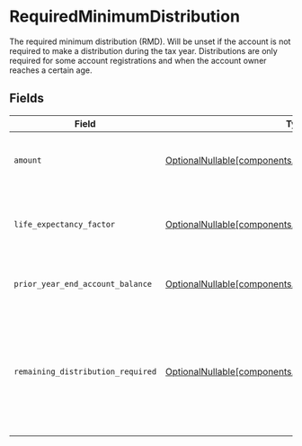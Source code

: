 # RequiredMinimumDistribution

The required minimum distribution (RMD). Will be unset if the account is not required to make a distribution during the tax year. Distributions are only required for some account registrations and when the account owner reaches a certain age.


## Fields

| Field                                                                                                                                                                                                                                                                                                                       | Type                                                                                                                                                                                                                                                                                                                        | Required                                                                                                                                                                                                                                                                                                                    | Description                                                                                                                                                                                                                                                                                                                 | Example                                                                                                                                                                                                                                                                                                                     |
| --------------------------------------------------------------------------------------------------------------------------------------------------------------------------------------------------------------------------------------------------------------------------------------------------------------------------- | --------------------------------------------------------------------------------------------------------------------------------------------------------------------------------------------------------------------------------------------------------------------------------------------------------------------------- | --------------------------------------------------------------------------------------------------------------------------------------------------------------------------------------------------------------------------------------------------------------------------------------------------------------------------- | --------------------------------------------------------------------------------------------------------------------------------------------------------------------------------------------------------------------------------------------------------------------------------------------------------------------------- | --------------------------------------------------------------------------------------------------------------------------------------------------------------------------------------------------------------------------------------------------------------------------------------------------------------------------- |
| `amount`                                                                                                                                                                                                                                                                                                                    | [OptionalNullable[components.DistributionSummaryAmount]](../../models/components/distributionsummaryamount.md)                                                                                                                                                                                                              | :heavy_minus_sign:                                                                                                                                                                                                                                                                                                          | The required annual distribution amount in USD. This value is calculated as `prior_year_end_account_balance / life_expectancy_factor`.                                                                                                                                                                                      | {<br/>"value": "6097.56"<br/>}                                                                                                                                                                                                                                                                                              |
| `life_expectancy_factor`                                                                                                                                                                                                                                                                                                    | [OptionalNullable[components.LifeExpectancyFactor]](../../models/components/lifeexpectancyfactor.md)                                                                                                                                                                                                                        | :heavy_minus_sign:                                                                                                                                                                                                                                                                                                          | The life expectancy factor in years based on the account owner(s) age(s). This value is used to calculate the RMD amount. Sourced from IRS Publication 590-B.                                                                                                                                                               | {<br/>"value": "16.4"<br/>}                                                                                                                                                                                                                                                                                                 |
| `prior_year_end_account_balance`                                                                                                                                                                                                                                                                                            | [OptionalNullable[components.PriorYearEndAccountBalance]](../../models/components/prioryearendaccountbalance.md)                                                                                                                                                                                                            | :heavy_minus_sign:                                                                                                                                                                                                                                                                                                          | The account balance at the end of the prior year in USD. This value is used to calculate the RMD amount.                                                                                                                                                                                                                    | {<br/>"value": "100000.00"<br/>}                                                                                                                                                                                                                                                                                            |
| `remaining_distribution_required`                                                                                                                                                                                                                                                                                           | [OptionalNullable[components.RemainingDistributionRequired]](../../models/components/remainingdistributionrequired.md)                                                                                                                                                                                                      | :heavy_minus_sign:                                                                                                                                                                                                                                                                                                          | The remaining amount required to be distributed for the tax year. Calculated as the difference between the RMD for the account and its regular distribution total to date. This will return zero if the account is not required to make a distribution during the tax year or has already met its distribution requirement. | {<br/>"value": "5641.56"<br/>}                                                                                                                                                                                                                                                                                              |
